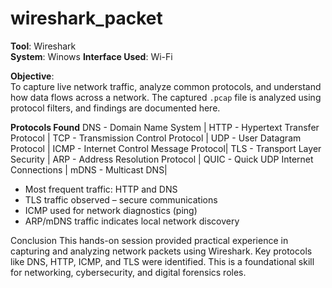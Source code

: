# wireshark_packet

**Tool**: Wireshark  
**System**: Winows 
**Interface Used**: Wi-Fi  

**Objective**:  
To capture live network traffic, analyze common protocols, and understand how data flows across a network. The captured `.pcap` file is analyzed using protocol filters, and findings are documented here.

**Protocols Found**
DNS   -    Domain Name System |
HTTP  -    Hypertext Transfer Protocol |
TCP   -   Transmission Control Protocol |
UDP   -    User Datagram Protocol |
ICMP  -   Internet Control Message Protocol|
TLS   -   Transport Layer Security |
ARP   -    Address Resolution Protocol |
QUIC  -    Quick UDP Internet Connections |
mDNS  -    Multicast DNS|  


- Most frequent traffic: HTTP and DNS  
- TLS traffic observed – secure communications  
- ICMP used for network diagnostics (ping)  
- ARP/mDNS traffic indicates local network discovery



Conclusion
This hands-on session provided practical experience in capturing and analyzing network packets using Wireshark. Key protocols like DNS, HTTP, ICMP, and TLS were identified. This is a foundational skill for networking, cybersecurity, and digital forensics roles.


  
